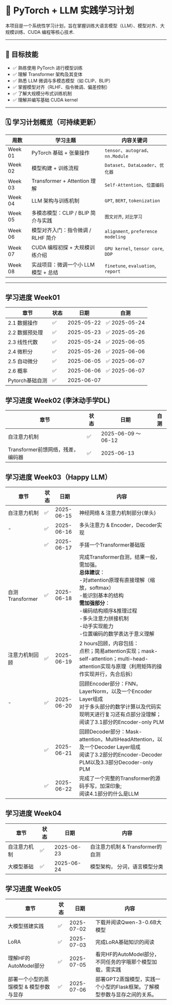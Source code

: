 # 🧠 PyTorch + LLM 实践学习计划

本项目是一个系统性学习计划，旨在掌握训练大语言模型（LLM）、模型对齐、大规模训练、CUDA 编程等核心技术.

---

## 🎯 目标技能

- ✅ 熟练使用 PyTorch 进行模型训练
- ✅ 理解 Transformer 架构及其变体
- ✅ 熟悉 LLM 微调与多模态模型（如 CLIP、BLIP）
- ✅ 掌握模型对齐（RLHF、指令微调、偏差控制）
- ✅ 了解大规模分布式训练机制
- ✅ 理解并编写基础 CUDA kernel

---

## 🗓️ 学习计划概览（可持续更新）

| 周数 | 学习主题                                  | 内容关键词 |
|------|-------------------------------------------|-------------|
| Week 01 | PyTorch 基础 + 张量操作                   | `tensor`、`autograd`、`nn.Module` |
| Week 02 | 模型构建 + 训练流程                     | `Dataset`、`DataLoader`、`优化器` |
| Week 03 | Transformer + Attention 理解            | `Self-Attention`、`位置编码` |
| Week 04 | LLM 架构与训练机制                     | `GPT`, `BERT`, `tokenization` |
| Week 05 | 多模态模型：CLIP / BLIP 简介与实践     | `图文对齐`, `对比学习` |
| Week 06 | 模型对齐入门：指令微调 / RLHF 简介      | `alignment`, `preference modeling` |
| Week 07 | CUDA 编程初探 + 大规模训练介绍          | `GPU kernel`, `tensor core`, `DDP` |
| Week 08 | 实战项目：微调一个小 LLM 模型 + 总结    | `finetune`, `evaluation`, `report` |

---

## 学习进度 Week01

| 章节         | 状态 | 日期       | 自测 |    
|--------------|------|------------|-----------  
| 2.1 数据操作 | ✅   | 2025-05-22 | ✅ 2025-05-24   
| 2.2 数据预处理 |  ✅  | 2025-05-23  | ✅ 2025-05-26              
| 2.3 线性代数  | ✅  | 2025-05-24  | ✅ 2025-06-05   
| 2.4 微积分 |  ✅  |  2025-05-26 | ✅  2025-06-06  
| 2.5 自动微分 |  ✅ |  2025-06-05 |  ✅  2025-06-07      
| 2.6 概率   |   ✅  |  2025-06-06 |  ✅  2025-06-07    
| Pytorch基础自测  |  ✅ |   2025-06-07   |     

## 学习进度 Week02 (李沐动手学DL)

| 章节         | 状态 | 日期       | 自测 |    
|--------------|------|------------|-----------  
| 自注意力机制 | ✅   | 2025-06-09 ～ 06-12|    
| Transformer前馈网络，残差，编码器 |  ✅ | 2025-06-13 |  

## 学习进度 Week03（Happy LLM）

| 章节         | 状态 | 日期       | 内容 |
|--------------|------|------------|-----------  |
| 自注意力机制 | ✅   | 2025-06-15|  神经网络 & 注意力机制部分(单头)   |
|   -   |  ✅  |  2025-06-16 |    多头注意力 & Encoder，Decoder实现    |
|  | ✅ | 2025-06-17 | 手搓一个Transformer基础版 |
| 自测Transformer | ✅ | 2025-06-18 | 完成Transformer自测，结果一般，需加强。<br />**总体建议**：<br />-对attention原理有直接理解（缩放，softmax）<br />-能识别基本的结构<br />**需加强部分**：<br />-编码结构顺序&推理过程<br />-多头注意力拼接机制<br />-动手实现能力<br />-位置编码的数学表达于意义理解 |
| 注意力机制回顾 | ✅ | 2025-06-19 | 2 hours回顾，内容包括：<br />点积；简易attention实现；mask-self-attention；multi-head-attention实现与原理（利用矩阵的操作实现并行，先合后拆） |
| - | ✅ | 2025-06-20 | 回顾Encoder部分：FNN，LayerNorm，以及一个Encoder Layer组成 <br />对于多头部分的数学计算以及代码实现明天进行复习还有点部分没理解；<br />阅读了3.1部分的Encoder-only PLM |
|  | ✅ | 2025-06-21 | 回顾Decoder部分：Mask-attention，MultiHeadAttention，以及一个Decoder Layer组成 <br />阅读了3.2部分的Encoder-Decoder PLM以及3.3部分Decoder-only PLM |
| | ✅ | 2025-06-22 | 完成了一个完整的Transformer的源码手写，加深印象; <br />阅读4.1部分的什么是LLM |

## 学习进度 Week04

| 章节         | 状态 | 日期       | 内容                             |
| ------------ | ---- | ---------- | -------------------------------- |
| 自注意力机制 | ✅    | 2025-06-23 | 自注意力机制 & Transformer的自测 |
| 大模型基础   | ✅    | 2025-06-24 | 模型架构，  分词，语言模型分类   |

## 学习进度 Week05

| 章节           | 状态 | 日期       | 内容                        |
| -------------- | ---- | ---------- | --------------------------- |
| 大模型搭建实践 | ✅    | 2025-07-02 | 下载并阅读Qwen-3-0.6B大模型 |
| LoRA           | ✅    | 2025-07-03 | 完成LoRA基础知识的阅读      |
| 理解HF的AutoModel部分 |  ✅         | 2025-07-05 |看完HF的AutoModel部分，不同任务的字哦那个模型加载，需实践|
| 部署一个小型的蒸馏模型 & 模型参数与显存 | ✅ | 2025-07-06 |部署GPT2蒸馏模型，实践一个小型的Flask框架。了解模型参数与显存之间的关系。|
